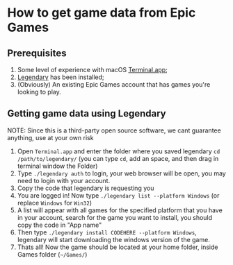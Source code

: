 How to get game data from Epic Games
===============================

## Prerequisites

1. Some level of experience with macOS [Terminal.app](https://support.apple.com/guide/terminal/welcome/mac);
2. [Legendary](https://github.com/derrod/legendary) has been installed;
3. (Obviously) An existing Epic Games account that has games you're looking to play.

## Getting game data using Legendary

NOTE: Since this is a third-party open source software, we cant guarantee anything, use at your own risk

1. Open `Terminal.app` and enter the folder where you saved legendary `cd /path/to/legendary/` (you can type `cd`, add an space, and then drag in terminal window the Folder)
2. Type `./legendary auth` to login, your web browser will be open, you may need to login with your account.
3. Copy the code that legendary is requesting you
4. You are logged in! Now type `./legendary list --platform Windows` (or replace `Windows` for `Win32`)
5. A list will appear with all games for the specified platform that you have in your account, search for the game you want to install, you should copy the code in "App name"
6. Then type `./legendary install CODEHERE --platform Windows`, legendary will start downloading the windows version of the game.
7. Thats all! Now the game should be located at your home folder, inside Games folder (`~/Games/`)


